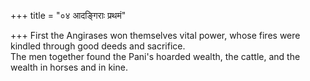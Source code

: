 +++
title = "०४ आदङ्गिराः प्रथमं"

+++
First the Angirases won themselves vital power, whose fires were kindled through good deeds and sacrifice.  
     The men together found the Pani's hoarded wealth, the cattle, and the wealth in horses and in kine.